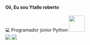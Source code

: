 #### Oii, Eu sou Ytallo roberto
<div>
💻 Programador júnior Python 
<img src="https://github.com/hugovk/python-logos/blob/master/img/Python.png" width=50 height=50>
<div>  
<div>
  <a href = "mailto: ytallo.lobo@gmail.com"><img src="https://img.shields.io/badge/-Gmail-%23EA4335?style=for-the-badge&logo=gmail&logoColor=white" target="_blank"></a>
  <a href="https://www.linkedin.com/in/ytallol%C3%B4bo/" target="_blank"><img src="https://img.shields.io/badge/-LinkedIn-%230077B5?style=for-the-badge&logo=linkedin&logoColor=white" target="_blank"></a>
</div>
